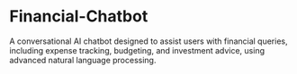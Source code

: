 # Financial-Chatbot
A conversational AI chatbot designed to assist users with financial queries, including expense tracking, budgeting, and investment advice, using advanced natural language processing.